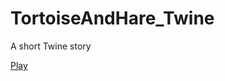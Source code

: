 # TortoiseAndHare_Twine
A short Twine story

[Play](https://twinery.org/2/#!/stories/0b020fcc-28d4-4957-b4e5-5e02e6c9a2c6/play)
